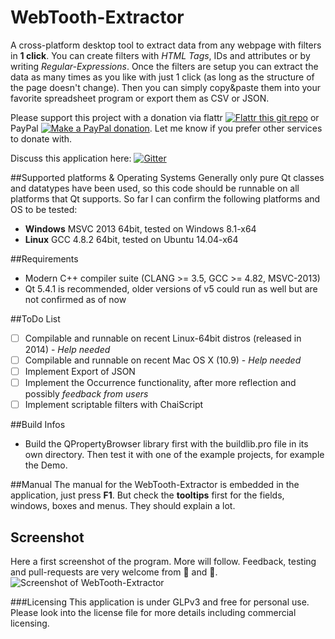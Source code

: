 # WebTooth-Extractor
A cross-platform desktop tool to extract data from any webpage with filters in **1 click**. You can create filters with *HTML Tags*, IDs and attributes or by writing *Regular-Expressions*. Once the filters are setup you can extract the data as many times as you like with just 1 click (as long as the structure of the page doesn't change). Then you can simply copy&paste them into your favorite spreadsheet program or export them as CSV or JSON.

Please support this project with a donation via flattr [![Flattr this git repo](http://button.flattr.com/flattr-badge-large.png)](https://flattr.com/submit/auto?user_id=patlecat&url=https%3A%2F%2Fgithub.com%2FRedSilkSoftware%2Fwebtooth-extractor%2F&&title=WebTooth-Extractor&language=cpp&tags=github&category=software) or PayPal [![Make a PayPal donation](https://www.paypalobjects.com/en_US/i/btn/btn_donate_SM.gif)](https://www.paypal.com/cgi-bin/webscr?cmd=_s-xclick&hosted_button_id=B8UFHJ6R5Z524). Let me know if you prefer other services to donate with.

Discuss this application here: [![Gitter](https://badges.gitter.im/Join%20Chat.svg)](https://gitter.im/RedSilkSoftware/webtooth-extractor?utm_source=badge&utm_medium=badge&utm_campaign=pr-badge)

##Supported platforms & Operating Systems
Generally only pure Qt classes and datatypes have been used, so this code should be runnable on all platforms that Qt supports. So far I can confirm the following platforms and OS to be tested:
* **Windows** MSVC 2013 64bit, tested on Windows 8.1-x64
* **Linux** GCC 4.8.2 64bit, tested on Ubuntu 14.04-x64

##Requirements
* Modern C++ compiler suite (CLANG >= 3.5, GCC >= 4.82, MSVC-2013)
* Qt 5.4.1 is recommended, older versions of v5 could run as well but are not confirmed as of now

##ToDo List
- [ ] Compilable and runnable on recent Linux-64bit distros (released in 2014) - *Help needed*
- [ ] Compilable and runnable on recent Mac OS X (10.9) - *Help needed*
- [ ] Implement Export of JSON
- [ ] Implement the Occurrence functionality, after more reflection and possibly *feedback from users*
- [ ] Implement scriptable filters with ChaiScript

##Build Infos
* Build the QPropertyBrowser library first with the buildlib.pro file in its own directory. Then test it with one of the example projects, for example the Demo.

##Manual
The manual for the WebTooth-Extractor is embedded in the application, just press **F1**. But check the **tooltips** first for the fields, windows, boxes and menus. They should explain a lot.

## Screenshot
Here a first screenshot of the program. More will follow. Feedback, testing and pull-requests are very welcome from :girl: and :boy:.
![Screenshot of WebTooth-Extractor](http://i.imgur.com/MstgpLY.png)

###Licensing
This application is under GLPv3 and free for personal use. Please look into the license file for more details including commercial licensing.
